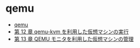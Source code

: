 # qemu

- [qemu](https://manpages.debian.org/testing/qemu-system-x86/qemu-system-x86_64.1.en.html)
- [第 12 章 qemu-kvm を利用した仮想マシンの実行](https://manual.geeko.jp/ja/cha.qemu.running.html)
- [第 13 章 QEMU モニタを利用した仮想マシンの管理](https://manual.geeko.jp/ja/cha.qemu.monitor.html)
